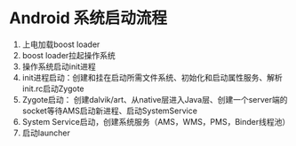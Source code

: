 # Android 系统启动流程

1. 上电加载boost loader
2. boost loader拉起操作系统
3. 操作系统启动init进程
4. init进程启动：创建和挂在启动所需文件系统、初始化和启动属性服务、解析init.rc启动Zygote
5. Zygote启动： 创建dalvik/art、从native层进入Java层、创建一个server端的socket等待AMS启动新进程、启动SystemService
6. System Service启动，创建系统服务（AMS，WMS，PMS，Binder线程池）
7. 启动launcher
